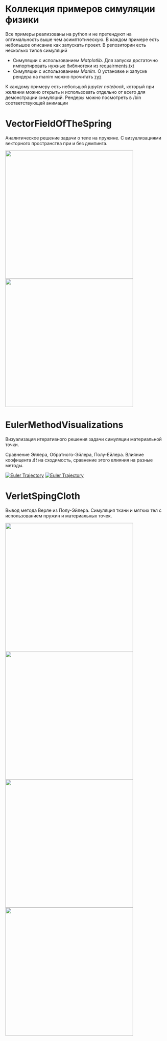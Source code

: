 # Коллекция примеров симуляции физики
Все  примеры реализованы на python и не претендуют на оптимальность выше чем асимптотическую. 
В каждом примере есть небольшое описание как запускать проект.
В репозитории есть несколько типов симуляций
 - Симуляции с использованием *Matplotlib*. Для запуска достаточно импортировать нужные библиотеки из requairments.txt 
 - Симуляции с использованием *Manim*. О установке и запуске рендера на manim можно прочитать [тут](https://docs.manim.community/en/stable/installation.html) 
 
 К каждому примеру есть небольшой _jupyter notebook_, который при желании можно открыть и использовать отдельно от всего для демонстрации симуляций. Рендеры можно посмотреть в /bin соответствующей анимации

# VectorFieldOfTheSpring

Аналитическое решение задачи о теле на пружине. С визуализациями векторного пространства при и без демпинга.

<img src='https://github.com/Boyarnikov/physics_simulation_examples/blob/main/VectorFieldOfTheSpring/bin/StandartCaseSpring.png' width='400'> <img src='https://github.com/Boyarnikov/physics_simulation_examples/blob/main/VectorFieldOfTheSpring/bin/DempingCaseSpring.png' width='400'>

# EulerMethodVisualizations

Визуализация итеративного решения задачи симуляции материальной точки.

Сравнение Эйлера, Обратного-Эйлера, Полу-Ейлера. Влияние коофицента $Δt$ на сходимость, сравнение этого влияния на разные методы.

[![Euler Trajectory](https://img.youtube.com/vi/MI4oBvl97fQ/0.jpg)](https://www.youtube.com/watch?v=MI4oBvl97fQ) [![Euler Trajectory](https://img.youtube.com/vi/4lyrtohI2Qo/0.jpg)](https://www.youtube.com/watch?v=4lyrtohI2Qo)

# VerletSpingCloth

Вывод метода Верле из Полу-Эйлера. Симуляция ткани и мягких тел с использованием пружин и материальных точек.

<img src='https://github.com/Boyarnikov/physics_simulation_examples/blob/main/VerletSpingCloth/bin/Falling_clothes.gif' width='400'><img src='https://github.com/Boyarnikov/physics_simulation_examples/blob/main/VerletSpingCloth/bin/Clothes_in_cilinder_with_a_push.gif' width='400'><img src='https://github.com/Boyarnikov/physics_simulation_examples/blob/main/VerletSpingCloth/bin/Clothes_with_wind.gif' width='400'> <img src='https://github.com/Boyarnikov/physics_simulation_examples/blob/main/VerletSpingCloth/bin/Clothes_in_cilinder_with_wind.gif' width='400'>
